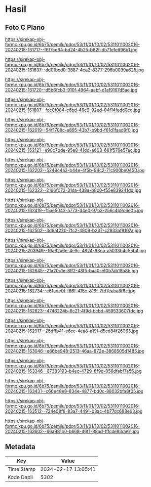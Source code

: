 # Hasil

## Foto C Plano

https://sirekap-obj-formc.kpu.go.id/6b75/pemilu/pdpr/53/11/01/10/02/5311011002016-20240215-161717--f6f7ce64-bd24-4b25-b82f-db71e1e696b1.jpg

https://sirekap-obj-formc.kpu.go.id/6b75/pemilu/pdpr/53/11/01/10/02/5311011002016-20240215-161637--dd0fbcd0-3887-4ca2-8377-296b0099a625.jpg

https://sirekap-obj-formc.kpu.go.id/6b75/pemilu/pdpr/53/11/01/10/02/5311011002016-20240215-161720--d5b6fcb3-910f-4964-aabf-d1af9167d5ae.jpg

https://sirekap-obj-formc.kpu.go.id/6b75/pemilu/pdpr/53/11/01/10/02/5311011002016-20240215-161807--fcc0f084-c6bd-46c9-92ed-04f14fedd0cd.jpg

https://sirekap-obj-formc.kpu.go.id/6b75/pemilu/pdpr/53/11/01/10/02/5311011002016-20240215-162019--54f1708c-a895-43b7-b9bd-f61d1faad9f0.jpg

https://sirekap-obj-formc.kpu.go.id/6b75/pemilu/pdpr/53/11/01/10/02/5311011002016-20240215-162121--e90c7bde-95e8-41dd-a603-681f576e57ac.jpg

https://sirekap-obj-formc.kpu.go.id/6b75/pemilu/pdpr/53/11/01/10/02/5311011002016-20240215-162202--5249c4a3-b44e-4f5b-94c2-71c900be0450.jpg

https://sirekap-obj-formc.kpu.go.id/6b75/pemilu/pdpr/53/11/01/10/02/5311011002016-20240215-162322--2196f073-31da-438a-b8c0-f55e839241dd.jpg

https://sirekap-obj-formc.kpu.go.id/6b75/pemilu/pdpr/53/11/01/10/02/5311011002016-20240215-162419--f5ae5043-a773-44e0-97b3-256c4b9c6e05.jpg

https://sirekap-obj-formc.kpu.go.id/6b75/pemilu/pdpr/53/11/01/10/02/5311011002016-20240215-162502--3d6af220-7fc2-4909-b237-c2933af8107a.jpg

https://sirekap-obj-formc.kpu.go.id/6b75/pemilu/pdpr/53/11/01/10/02/5311011002016-20240215-203949--10a62a6e-4e9c-4824-93ea-a5033b4c55b4.jpg

https://sirekap-obj-formc.kpu.go.id/6b75/pemilu/pdpr/53/11/01/10/02/5311011002016-20240215-162645--21a20c1e-8ff2-48f5-baa0-ef0b7ab18b8b.jpg

https://sirekap-obj-formc.kpu.go.id/6b75/pemilu/pdpr/53/11/01/10/02/5311011002016-20240215-162734--e61ade0f-f86f-418c-816f-7fd7eaba8f6c.jpg

https://sirekap-obj-formc.kpu.go.id/6b75/pemilu/pdpr/53/11/01/10/02/5311011002016-20240215-162823--4746224b-8c21-4f9d-bcbd-459533607fdc.jpg

https://sirekap-obj-formc.kpu.go.id/6b75/pemilu/pdpr/53/11/01/10/02/5311011002016-20240215-162917--26dffb41-e6cc-4ea8-a19f-d5cd84f26063.jpg

https://sirekap-obj-formc.kpu.go.id/6b75/pemilu/pdpr/53/11/01/10/02/5311011002016-20240215-163046--e86be948-2513-46aa-872e-3868505d1485.jpg

https://sirekap-obj-formc.kpu.go.id/6b75/pemilu/pdpr/53/11/01/10/02/5311011002016-20240215-163346--67383193-b4ec-4729-8f9d-856dfabf7a56.jpg

https://sirekap-obj-formc.kpu.go.id/6b75/pemilu/pdpr/53/11/01/10/02/5311011002016-20240215-163431--c66e48e8-834e-4877-bd0c-88032bfa8f05.jpg

https://sirekap-obj-formc.kpu.go.id/6b75/pemilu/pdpr/53/11/01/10/02/5311011002016-20240215-163512--724e08f8-83a7-4491-b3ac-4b77dc688e63.jpg

https://sirekap-obj-formc.kpu.go.id/6b75/pemilu/pdpr/53/11/01/10/02/5311011002016-20240215-163602--66a981b0-b668-46f1-88ad-fffcde83de61.jpg


## Metadata

| Key        | Value               |
| ---------- | ------------------- |
| Time Stamp | 2024-02-17 13:05:41 |
| Kode Dapil | 5302                |



